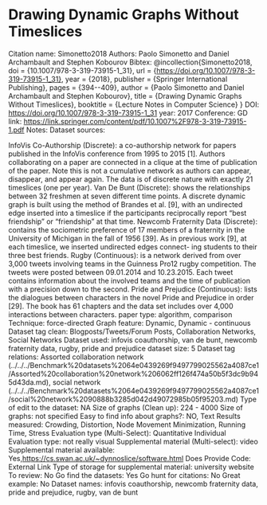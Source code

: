 # Drawing Dynamic Graphs Without Timeslices

Citation name: Simonetto2018
Authors: Paolo Simonetto and Daniel Archambault and Stephen Kobourov
Bibtex: @incollection{Simonetto2018,
  doi = {10.1007/978-3-319-73915-1_31},
  url = {https://doi.org/10.1007/978-3-319-73915-1_31},
  year = {2018},
  publisher = {Springer International Publishing},
  pages = {394--409},
  author = {Paolo Simonetto and Daniel Archambault and Stephen Kobourov},
  title = {Drawing Dynamic Graphs Without Timeslices},
  booktitle = {Lecture Notes in Computer Science}
}
DOI: https://doi.org/10.1007/978-3-319-73915-1_31
year: 2017
Conference: GD
link: https://link.springer.com/content/pdf/10.1007%2F978-3-319-73915-1.pdf
Notes: Dataset sources: 

InfoVis Co-Authorship (Discrete): a co-authorship network for papers published
in the InfoVis conference from 1995 to 2015 [1]. Authors collaborating on a paper
are connected in a clique at the time of publication of the paper. Note this is
not a cumulative network as authors can appear, disappear, and appear again.
The data is of discrete nature with exactly 21 timeslices (one per year).
Van De Bunt (Discrete): shows the relationships between 32 freshmen at
seven different time points. A discrete dynamic graph is built using the method
of Brandes et al. [9], with an undirected edge inserted into a timeslice if the
participants reciprocally report “best friendship” or “friendship” at that time.
Newcomb Fraternity Data (Discrete): contains the sociometric preference of
17 members of a fraternity in the University of Michigan in the fall of 1956 [39].
As in previous work [9], at each timeslice, we inserted undirected edges connect-
ing students to their three best friends.
Rugby (Continuous): is a network derived from over 3,000 tweets involving
teams in the Guinness Pro12 rugby competition. The tweets were posted between
09.01.2014 and 10.23.2015. Each tweet contains information about the involved
teams and the time of publication with a precision down to the second.
Pride and Prejudice (Continuous): lists the dialogues between characters in
the novel Pride and Prejudice in order [29]. The book has 61 chapters and the
data set includes over 4,000 interactions between characters.
paper type: algorithm, comparison
Technique: force-directed
Graph feature: Dynamic, Dynamic - continuous
Dataset tag clean: Blogposts/Tweets/Forum Posts, Collaboration Networks, Social Networks
Dataset used: infovis coauthorship, van de bunt, newcomb fraternity data, rugby, pride and prejudice
dataset size: 5
Dataset tag relations: Assorted collaboration network (../../../Benchmark%20datasets%2064e0439269f9497799025562a4087ce1/Assorted%20collaboration%20network%206062ff126f474a50b5f3dc9b945d43da.md), social network (../../../Benchmark%20datasets%2064e0439269f9497799025562a4087ce1/social%20network%2090888b3285d042d49072985b05f95203.md)
Type of edit to the dataset: NA
Size of graphs (Clean up): 224 - 4000
Size of graphs: not specified
Easy to find info about graphs?: NO, Text
Results measured: Crowding, Distortion, Node Movement Minimization, Running Time, Stress
Evaluation type (Multi-Select): Quantitative Individual
Evaluation type: not really visual
Supplemental material (Multi-select): video
Supplemental material available: Yes,https://cs.swan.ac.uk/~dynnoslice/software.html
Does Provide Code: External Link
Type of storage for supplemental material: university website
To review: No
Go find the datasets: Yes
Go hunt for citations: No
Great example: No
Dataset names: infovis coauthorship, newcomb fraternity data, pride and prejudice, rugby, van de bunt